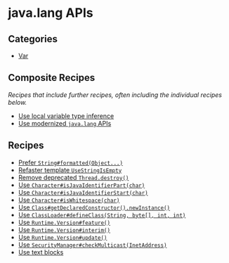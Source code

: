 # java.lang APIs

## Categories

* [Var](/reference/recipes/java/migrate/lang/var)

## Composite Recipes

_Recipes that include further recipes, often including the individual recipes below._

* [Use local variable type inference](./usevar.md)
* [Use modernized `java.lang` APIs](./javalangapis.md)

## Recipes

* [Prefer `String#formatted(Object...)`](./stringformatted.md)
* [Refaster template `UseStringIsEmpty`](./usestringisemptyrecipe.md)
* [Remove deprecated `Thread.destroy()`](./removethreaddestroymethod.md)
* [Use `Character#isJavaIdentifierPart(char)`](./migratecharacterisjavaletterordigittoisjavaidentifierpart.md)
* [Use `Character#isJavaIdentifierStart(char)`](./migratecharacterisjavalettertoisjavaidentifierstart.md)
* [Use `Character#isWhitespace(char)`](./migratecharacterisspacetoiswhitespace.md)
* [Use `Class#getDeclaredConstructor().newInstance()`](./migrateclassnewinstancetogetdeclaredconstructornewinstance.md)
* [Use `ClassLoader#defineClass(String, byte[], int, int)`](./migrateclassloaderdefineclass.md)
* [Use `Runtime.Version#feature()`](./migrateruntimeversionmajortofeature.md)
* [Use `Runtime.Version#interim()`](./migrateruntimeversionminortointerim.md)
* [Use `Runtime.Version#update()`](./migrateruntimeversionsecuritytoupdate.md)
* [Use `SecurityManager#checkMulticast(InetAddress)`](./migratesecuritymanagermulticast.md)
* [Use text blocks](./usetextblocks.md)


